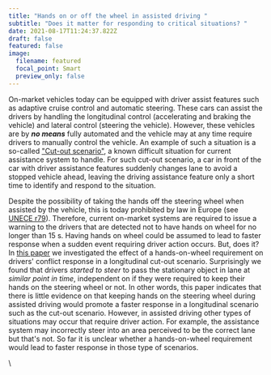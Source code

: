 ```yaml
---
title: "Hands on or off the wheel in assisted driving "
subtitle: "Does it matter for responding to critical situations? "
date: 2021-08-17T11:24:37.822Z
draft: false
featured: false
image:
  filename: featured
  focal_point: Smart
  preview_only: false
---
```

On-market vehicles today can be equipped with driver assist features such as adaptive cruise control and automatic steering. These cars can assist the drivers by handling the longitudinal control (accelerating and braking the vehicle) and lateral control (steering the vehicle). However, these vehicles are by ***no means*** fully automated and the vehicle may at any time require drivers to manually control the vehicle. An example of such a situation is a so-called ["Cut-out scenario"](https://www.euroncap.com/en/vehicle-safety/safety-campaigns/2018-automated-driving-tests/), a known difficult situation for current assistance system to handle. For such cut-out scenario, a car in front of the car with driver assistance features suddenly changes lane to avoid a stopped vehicle ahead, leaving the driving assistance feature only a short time to identify and respond to the situation.

Despite the possibility of taking the hands off the steering wheel when assisted by the vehicle, this is today prohibited by law in Europe (see [UNECE r79](https://unece.org/fileadmin/DAM/trans/main/wp29/wp29regs/2018/R079r4e.pdf)). Therefore, current on-market systems are required to issue a warning to the drivers that are detected not to have hands on wheel for no longer than 15 s. Having hands on wheel could be assumed to lead to faster response when a sudden event requiring driver action occurs. But, does it? In [this paper](https://doi.org/10.1016/j.trf.2020.10.001) we investigated the effect of a hands-on-wheel requirement on drivers' conflict response in a longitudinal cut-out scenario. Surprisingly we found that drivers *started to steer* to pass the stationary object in lane at *similar point in time*, independent on if they were required to keep their hands on the steering wheel or not. In other words, this paper indicates that there is little evidence on that keeping hands on the steering wheel during assisted driving would promote a faster response in a longitudinal scenario such as the cut-out scenario. However, in assisted driving other types of situations may occur that require driver action. For example, the assistance system may incorrectly steer into an area perceived to be the correct lane but that's not. So far it is unclear whether a hands-on-wheel requirement would lead to faster response in those type of scenarios.  

\